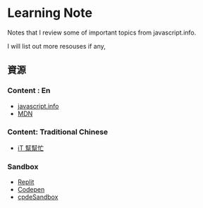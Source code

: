 # Learning Note

Notes that I review some of important topics from javascript.info.

I will list out more resouses if any,

## 資源

### Content : En

- [javascript.info](https://zh.javascript.info/)
- [MDN](https://developer.mozilla.org/en-US/)

### Content: Traditional Chinese

- [iT 幫幫忙](https://ithelp.ithome.com.tw/)

### Sandbox

- [Replit](https://replit.com/)
- [Codepen](https://codepen.io/)
- [cpdeSandbox](https://codesandbox.io/)
